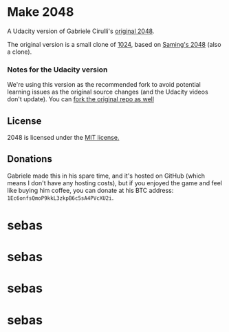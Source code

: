 # Make 2048
A Udacity version of Gabriele Cirulli's [original 2048](http://gabrielecirulli.github.io/2048/). 

The original version is a small clone of [1024](https://play.google.com/store/apps/details?id=com.veewo.a1024), based on [Saming's 2048](http://saming.fr/p/2048/) (also a clone).

### Notes for the Udacity version
We're using this version as the recommended fork to avoid potential learning issues as the original source changes (and the Udacity videos don't update). You can [fork the original repo as well](https://github.com/gabrielecirulli/2048)

## License
2048 is licensed under the [MIT license.](https://github.com/gabrielecirulli/2048/blob/master/LICENSE.txt)

## Donations
Gabriele made this in his spare time, and it's hosted on GitHub (which means I don't have any hosting costs), but if you enjoyed the game and feel like buying him coffee, you can donate at his BTC address: `1Ec6onfsQmoP9kkL3zkpB6c5sA4PVcXU2i`.
# sebas
# sebas
# sebas
# sebas
